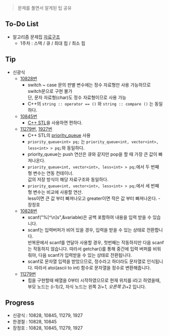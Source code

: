 > 문제를 풀면서 알게된 팁 공유

## To-Do List
- 알고리즘 문제집 [자료구조](https://www.acmicpc.net/workbook/view/1442)
    - 1주차 : 스택 / 큐 / 최대 힙 / 최소 힙 

## Tip

- 신광식
    - [10828번](https://github.com/mel1015/algorithm-study/blob/10845/Winter_Vacation/week_1/10828_mel1015.cpp)
        - switch ~ case 문의 판별 변수에는 정수 자료형만 사용 가능하므로 switch문으로 구현 불가<BR>
        단, 문자 자료형(char)도 정수 자료형이므로 사용 가능 
        - C++의 `string :: operator == ()` 와 `string :: compare ()` 는 동일하다.     
    - [10845번](https://github.com/mel1015/algorithm-study/blob/10845/Winter_Vacation/week_1/10845_mel1015.cpp)
        - [C++ STL](http://www.cplusplus.com/reference/stl/)을 사용하면 편하다.
    - [11279번](https://github.com/mel1015/algorithm-study/blob/11279/Winter_Vacation/week_1/11279_mel1015.cpp), 
    [1927번](https://github.com/mel1015/algorithm-study/blob/1927/Winter_Vacation/week_1/1927_mel1015.cpp)
        - C++ STL의 [priority_queue](http://www.cplusplus.com/reference/queue/priority_queue/) 사용
        - `priority_queue<int> pq;` 는 `priority_queue<int, vector<int>, less<int> > pq;`와 동일하다.
        - priority_queue는 push 연산은 큐와 같지만 pop을 할 때 가장 큰 값이 빠져나온다.
        - `priority_queue<int, vector<int>, less<int> > pq;`에서 두 번째 형 변수는 연동 컨테이너.<br>
            값의 저장 방식이 해당 자료구조와 동일하다.
        - `priority_queue<int, vector<int>, less<int> > pq;`에서 세 번째 형 변수는 비교에 사용할 연산.<br>
            less이면 큰 값 부터 빠져나오고 greater이면 작은 값 부터 빠져나온다.
-장정호
    - [10828번](https://github.com/mel1015/algorithm-study/blob/master/Winter_Vacation/week_1/10828_genesis9413.c)
        - scanf("%[^\n]s",&variable)은 공백 포함하여 내용을 입력 받을 수 있습니다.
        - scanf는 입력버퍼가 비어 있을 경우, 입력을 받을 수 있는 상태로 전환합니다. <BR>반복문에서 scanf를 연달아 사용할 경우, 첫번째는 작동하지만 다음 scanf는 작동하지 않습니다. 따라서 getchar()를 통해 중간에 입력 버퍼를 비워줘야, 다음 scanf가 입력받을 수 있는 상태로 전환됩니다.
        - scanf로 문자열 입력을 받았으므로, 정수라고 하더라도 문자열로 인식됩니다. 따라서 atoi(ascii to int) 함수로 문자열을 정수로 변환해줍니다.
    - [11279번]()
        - 힙을 구현할때 배열을 0부터 시작하였으므로 현재 위치를 i라고 하였을때, 부모 노드는 (i-1)/2, 자식 노드는 왼쪽 2*i+1, 오른쪽 2*i+2 입니다.
## Progress
- 신광식 : 10828, 10845, 11279, 1927
- 한경철 : 10828, 10845
- 장정호 : 10828, 10845, 11279, 1927